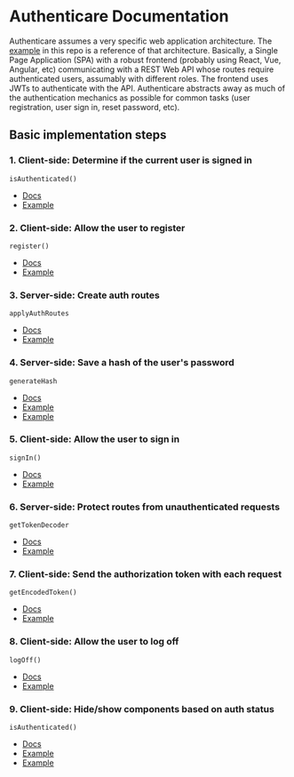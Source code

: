 # Authenticare Documentation

Authenticare assumes a very specific web application architecture. The [example](/example) in this repo is a reference of that architecture. Basically, a Single Page Application (SPA) with a robust frontend (probably using React, Vue, Angular, etc) communicating with a REST Web API whose routes require authenticated users, assumably with different roles. The frontend uses JWTs to authenticate with the API. Authenticare abstracts away as much of the authentication mechanics as possible for common tasks (user registration, user sign in, reset password, etc).

## Basic implementation steps

### 1. Client-side: Determine if the current user is signed in

  `isAuthenticated()`

  - [Docs](https://github.com/enspiral-dev-academy/authenticare/blob/main/docs/client/isAuthenticated.md)
  - [Example](https://github.com/enspiral-dev-academy/authenticare/blob/main/example/client/components/Authenticated.jsx)

### 2. Client-side: Allow the user to register

  `register()`

  - [Docs](https://github.com/enspiral-dev-academy/authenticare/blob/main/docs/client/register.md)
  - [Example](https://github.com/enspiral-dev-academy/authenticare/blob/main/example/client/components/Register.jsx)

### 3. Server-side: Create auth routes

  `applyAuthRoutes`

  - [Docs](https://github.com/enspiral-dev-academy/authenticare/blob/main/docs/server/applyAuthRoutes.md)
  - [Example](https://github.com/enspiral-dev-academy/authenticare/blob/main/example/server/routes/auth.js)

### 4. Server-side: Save a hash of the user's password

  `generateHash`

  - [Docs](https://github.com/enspiral-dev-academy/authenticare/blob/main/docs/server/generateHash.md)
  - [Example](https://github.com/enspiral-dev-academy/authenticare/blob/main/example/server/db/users.js)
  - [Example](https://github.com/enspiral-dev-academy/authenticare/blob/main/example/server/db/seeds/users.js)

### 5. Client-side: Allow the user to sign in

  `signIn()`

  - [Docs](https://github.com/enspiral-dev-academy/authenticare/blob/main/docs/client/signIn.md)
  - [Example](https://github.com/enspiral-dev-academy/authenticare/blob/main/example/client/components/Register.jsx)

### 6. Server-side: Protect routes from unauthenticated requests

  `getTokenDecoder`

  - [Docs](https://github.com/enspiral-dev-academy/authenticare/blob/main/docs/server/getTokenDecoder.md)
  - [Example](https://github.com/enspiral-dev-academy/authenticare/blob/main/example/server/routes/fruit.js)

### 7. Client-side: Send the authorization token with each request

  `getEncodedToken()`

  - [Docs](https://github.com/enspiral-dev-academy/authenticare/blob/main/docs/client/getEncodedToken.md)
  - [Example](https://github.com/enspiral-dev-academy/authenticare/blob/main/example/client/api.js)

### 8. Client-side: Allow the user to log off

  `logOff()`

  - [Docs](https://github.com/enspiral-dev-academy/authenticare/blob/main/docs/client/logOff.md)
  - [Example](https://github.com/enspiral-dev-academy/authenticare/blob/main/example/client/components/Nav.jsx)

### 9. Client-side: Hide/show components based on auth status

  `isAuthenticated()`

  - [Docs](https://github.com/enspiral-dev-academy/authenticare/blob/main/docs/client/isAuthenticated.md)
  - [Example](https://github.com/enspiral-dev-academy/authenticare/blob/main/example/client/components/Nav.jsx)
  - [Example](https://github.com/enspiral-dev-academy/authenticare/blob/main/example/client/components/Authenticated.jsx)

